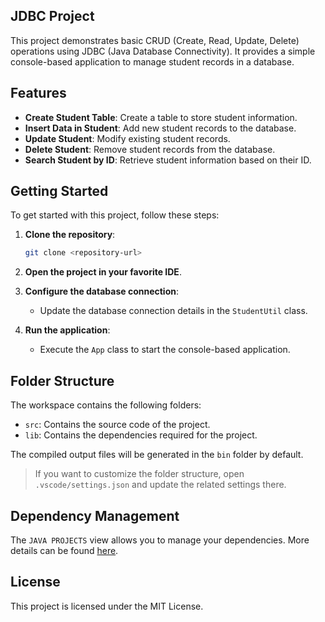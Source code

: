 ## JDBC Project

This project demonstrates basic CRUD (Create, Read, Update, Delete) operations using JDBC (Java Database Connectivity). It provides a simple console-based application to manage student records in a database.

## Features

- **Create Student Table**: Create a table to store student information.
- **Insert Data in Student**: Add new student records to the database.
- **Update Student**: Modify existing student records.
- **Delete Student**: Remove student records from the database.
- **Search Student by ID**: Retrieve student information based on their ID.

## Getting Started

To get started with this project, follow these steps:

1. **Clone the repository**:
   ```sh
   git clone <repository-url>
   ```
2. **Open the project in your favorite IDE**.

3. **Configure the database connection**:

   - Update the database connection details in the `StudentUtil` class.

4. **Run the application**:
   - Execute the `App` class to start the console-based application.

## Folder Structure

The workspace contains the following folders:

- `src`: Contains the source code of the project.
- `lib`: Contains the dependencies required for the project.

The compiled output files will be generated in the `bin` folder by default.

> If you want to customize the folder structure, open `.vscode/settings.json` and update the related settings there.

## Dependency Management

The `JAVA PROJECTS` view allows you to manage your dependencies. More details can be found [here](https://github.com/microsoft/vscode-java-dependency#manage-dependencies).

## License

This project is licensed under the MIT License.
